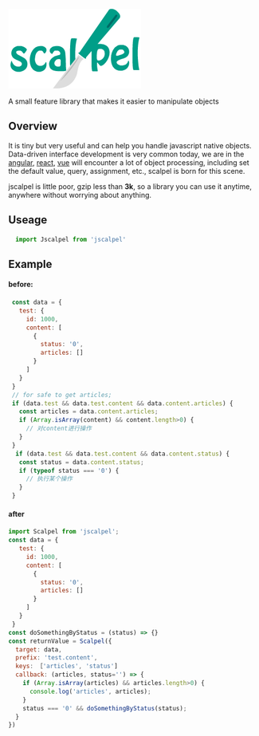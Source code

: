 
![](./logo/logox3.png)

A small feature library that makes it easier to manipulate objects
## Overview

It is tiny but very useful and can help you handle javascript native objects. Data-driven interface development is very common today, we are in the [angular](https://github.com/angular/angular), [react](http://www.github.com/facebook/react), [vue](http://www.github.com/vuejs/vue) will encounter a lot of object processing, including set the default value, query, assignment, etc., scalpel is born for this scene.

jscalpel is little poor, gzip less than **3k**, so a library you can use it anytime, anywhere without worrying about anything.

## Useage

```javascript
  import Jscalpel from 'jscalpel'
```

## Example

#### before:

```javascript
 const data = {
   test: {
     id: 1000,
     content: [
       {
         status: '0',
         articles: []
       }
     ]
   }
 }
 // for safe to get articles;
 if (data.test && data.test.content && data.content.articles) {
   const articles = data.content.articles;
   if (Array.isArray(content) && content.length>0) {
     // 对content进行操作
   }
 }
  if (data.test && data.test.content && data.content.status) {
   const status = data.content.status;
   if (typeof status === '0') {
     // 执行某个操作
   }
 }
```

#### after

```javascript
import Scalpel from 'jscalpel';
const data = {
   test: {
     id: 1000,
     content: [
       {
         status: '0',
         articles: []
       }
     ]
   }
 }
const doSomethingByStatus = (status) => {} 
const returnValue = Scalpel({
  target: data,
  prefix: 'test.content',
  keys: ［'articles', 'status']
  callback: (articles, status='') => {
    if (Array.isArray(articles) && articles.length>0) {
      console.log('articles', articles);
    }
    status === '0' && doSomethingByStatus(status);
  }
})
```

